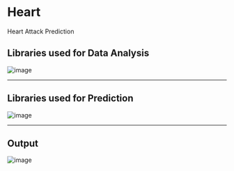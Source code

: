 # Heart
Heart Attack Prediction
## Libraries used for Data Analysis
![image](https://user-images.githubusercontent.com/56694590/120890965-991e8000-c623-11eb-8539-9508a2bafa5f.png)
_________________________________________________________________________________________________________________
## Libraries used for Prediction
![image](https://user-images.githubusercontent.com/56694590/120890977-adfb1380-c623-11eb-92e2-12d71bedd0b3.png)
_________________________________________________________________________________________________________________
## Output
![image](https://user-images.githubusercontent.com/56694590/120890941-7a1fee00-c623-11eb-80f0-6d82328b0028.png)
